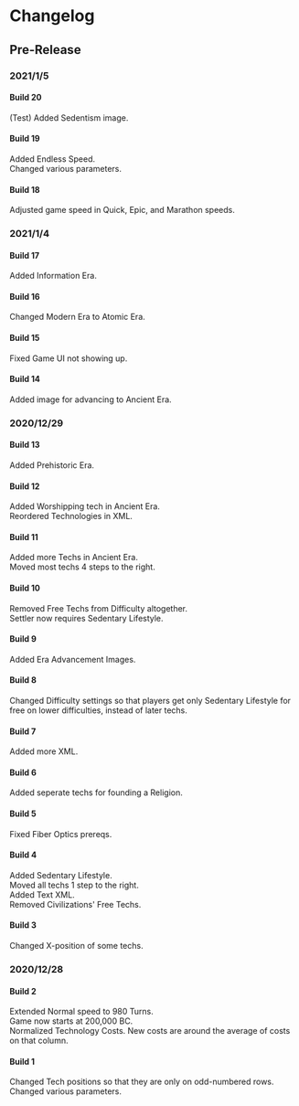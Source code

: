 # Changelog
## Pre-Release
### 2021/1/5
#### Build 20
(Test) Added Sedentism image.
#### Build 19
Added Endless Speed.\
Changed various parameters.
#### Build 18
Adjusted game speed in Quick, Epic, and Marathon speeds.
### 2021/1/4
#### Build 17
Added Information Era.
#### Build 16
Changed Modern Era to Atomic Era.
#### Build 15
Fixed Game UI not showing up.
#### Build 14
Added image for advancing to Ancient Era.
### 2020/12/29
#### Build 13
Added Prehistoric Era.
#### Build 12
Added Worshipping tech in Ancient Era.\
Reordered Technologies in XML.
#### Build 11
Added more Techs in Ancient Era.\
Moved most techs 4 steps to the right.
#### Build 10
Removed Free Techs from Difficulty altogether.\
Settler now requires Sedentary Lifestyle.
#### Build 9
Added Era Advancement Images.
#### Build 8
Changed Difficulty settings so that players get only Sedentary Lifestyle for free on lower difficulties, instead of later techs.
#### Build 7
Added more XML.
#### Build 6
Added seperate techs for founding a Religion.
#### Build 5
Fixed Fiber Optics prereqs.
#### Build 4
Added Sedentary Lifestyle.\
Moved all techs 1 step to the right.\
Added Text XML.\
Removed Civilizations' Free Techs.
#### Build 3
Changed X-position of some techs.
### 2020/12/28
#### Build 2
Extended Normal speed to 980 Turns.\
Game now starts at 200,000 BC.\
Normalized Technology Costs. New costs are around the average of costs on that column.
#### Build 1
Changed Tech positions so that they are only on odd-numbered rows.\
Changed various parameters.